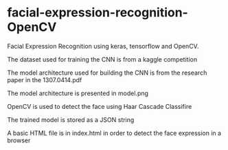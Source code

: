 # facial-expression-recognition-OpenCV
Facial Expression Recognition using keras, tensorflow and OpenCV. 

The dataset used for training the CNN is from a kaggle competition 

The model architecture used for building the CNN is from the research paper in the 1307.0414.pdf

The model architecture is presented in model.png

OpenCV is used to detect the face using Haar Cascade Classifire

The trained model is stored as a JSON string

A basic HTML file is in index.html in order to detect the face expression in a browser
